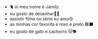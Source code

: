 - 🐈 oi meu nome é Jamily 
- eu gosto de desenhar👩‍🎨
- assistir filme ou série eu amo😍
- as minhas cor favorita é roxo e preto 🟪⬛
- eu gosto de gato e cachorro 🐱🐕
  
